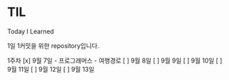 # TIL
Today I Learned


1일 1커밋을 위한 repository입니다.

1주차
[x] 9월 7일 - 프로그래머스 - 여행경로
[ ] 9월 8일
[ ] 9월 9일
[ ] 9월 10일
[ ] 9월 11일
[ ] 9월 12일
[ ] 9월 13일
